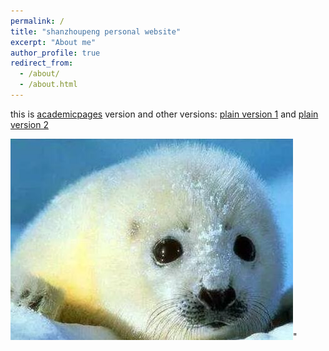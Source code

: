 ```yaml
---
permalink: /
title: "shanzhoupeng personal website"
excerpt: "About me"
author_profile: true
redirect_from: 
  - /about/
  - /about.html
---
```

<!-- this is my [CV](http://shanzhoupeng.github.io/files/paper1.pdf) -->

this is [academicpages](http://academicpages.github.io) version and other versions: [plain version 1](https://shanzhoupeng.github.io/shanzhoupeng_static/) and [plain version 2](https://shanzhoupeng.github.io/plain-personal-site/)

<img src='/images/cute%20seal.jpg'>"